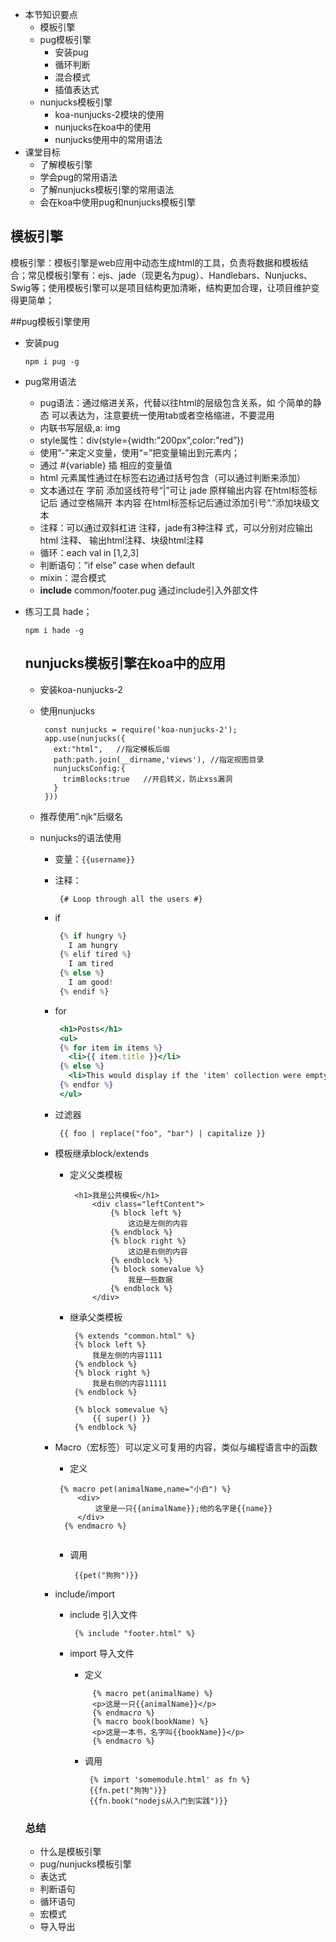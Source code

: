 - 本节知识要点
  - 模板引擎
  - pug模板引擎
    - 安装pug
    - 循环判断
    - 混合模式
    - 插值表达式
  - nunjucks模板引擎
    - koa-nunjucks-2模块的使用
    - nunjucks在koa中的使用
    - nunjucks使用中的常用语法
- 课堂目标
  - 了解模板引擎
  - 学会pug的常用语法
  - 了解nunjucks模板引擎的常用语法
  - 会在koa中使用pug和nunjucks模板引擎

## **模板引擎**

模板引擎：模板引擎是web应用中动态生成html的工具，负责将数据和模板结合；常见模板引擎有：ejs、jade（现更名为pug）、Handlebars、Nunjucks、Swig等；使用模板引擎可以是项目结构更加清晰，结构更加合理，让项目维护变得更简单；

\##pug模板引擎使用

- 安装pug

  `npm i pug -g`

- pug常用语法

  - pug语法：通过缩进关系，代替以往html的层级包含关系，如 个简单的静态 可以表达为，注意要统一使用tab或者空格缩进，不要混用
  - 内联书写层级,a: img
  - style属性：div(style={width:”200px”,color:”red”})
  - 使用”-”来定义变量，使用“=”把变量输出到元素内；
  - 通过 #{variable} 插 相应的变量值
  - html 元素属性通过在标签右边通过括号包含（可以通过判断来添加）
  - 文本通过在 字前 添加竖线符号“|”可让 jade 原样输出内容 在html标签标记后 通过空格隔开 本内容 在html标签标记后通过添加引号“.”添加块级文本
  - 注释：可以通过双斜杠进 注释，jade有3种注释 式，可以分别对应输出html 注释、 输出html注释、块级html注释
  - 循环：each val in [1,2,3]
  - 判断语句：”if else” case when default
  - mixin：混合模式
  - **include** common/footer.pug 通过include引入外部文件

- 练习工具 hade；

  `npm i hade -g`

  ## **nunjucks模板引擎在koa中的应用**

  - 安装koa-nunjucks-2

  - 使用nunjucks

    ```
     const nunjucks = require('koa-nunjucks-2');
     app.use(nunjucks({
       ext:"html",   //指定模板后缀
       path:path.join(__dirname,'views'), //指定视图目录
       nunjucksConfig:{
         trimBlocks:true   //开启转义，防止xss漏洞
       }
     }))
    ```

  - 推荐使用”.njk“后缀名

  - nunjucks的语法使用

    - 变量：`{{username}}`

    - 注释：

      ```
       {# Loop through all the users #}
      ```

    - if

      ```jsx
       {% if hungry %}
         I am hungry
       {% elif tired %}
         I am tired
       {% else %}
         I am good!
       {% endif %}
      ```

    - for

      ```jsx
       <h1>Posts</h1>
       <ul>
       {% for item in items %}
         <li>{{ item.title }}</li>
       {% else %}
         <li>This would display if the 'item' collection were empty</li>
       {% endfor %}
       </ul>
      ```

    - 过滤器

      ```
       {{ foo | replace("foo", "bar") | capitalize }}
      ```

    - 模板继承block/extends

      - 定义父类模板

        ```
         <h1>我是公共模板</h1>
             <div class="leftContent">
                 {% block left %}
                     这边是左侧的内容
                 {% endblock %}
                 {% block right %}
                     这边是右侧的内容
                 {% endblock %}
                 {% block somevalue %}
                     我是一些数据
                 {% endblock %}
             </div>
        ```

      - 继承父类模板

        ```
         {% extends "common.html" %}
         {% block left %}
             我是左侧的内容1111
         {% endblock %}
         {% block right %}
             我是右侧的内容11111
         {% endblock %}
         
         {% block somevalue %}
             {{ super() }}
         {% endblock %}
        ```

    - Macro（宏标签）可以定义可复用的内容，类似与编程语言中的函数

      - 定义

      ```
       {% macro pet(animalName,name="小白") %}
           <div>
               这里是一只{{animalName}};他的名字是{{name}}
           </div>
        {% endmacro %}
       
      ```

      - 调用

        ```
         {{pet("狗狗")}}
        ```

    - include/import

      - include 引入文件

        ```
         {% include "footer.html" %}
        ```

      - import 导入文件

        - 定义

        ```
             {% macro pet(animalName) %}
             <p>这是一只{{animalName}}</p>
             {% endmacro %}
             {% macro book(bookName) %}
             <p>这是一本书，名字叫{{bookName}}</p>
             {% endmacro %}
        ```

        - 调用

          ```
           {% import 'somemodule.html' as fn %}
           {{fn.pet("狗狗")}}
           {{fn.book("nodejs从入门到实践")}}
          ```

  ### **总结**

  - 什么是模板引擎
  - pug/nunjucks模板引擎
  - 表达式
  - 判断语句
  - 循环语句
  - 宏模式
  - 导入导出